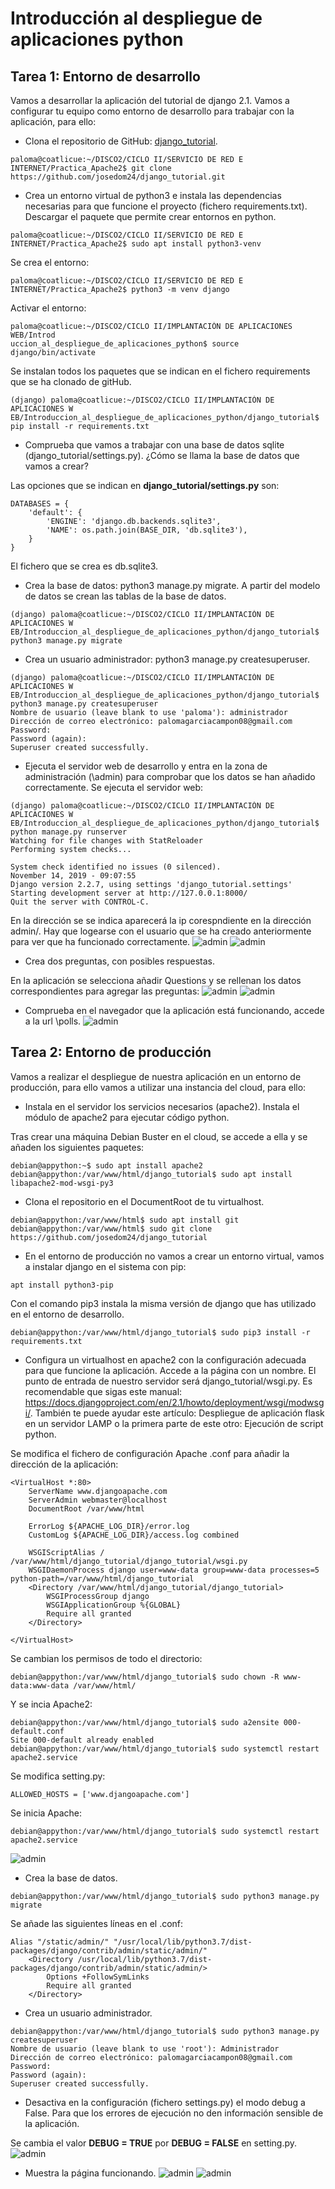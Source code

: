 # Introducción al despliegue de aplicaciones python
## Tarea 1: Entorno de desarrollo
Vamos a desarrollar la aplicación del tutorial de django 2.1. Vamos a configurar tu equipo como entorno de desarrollo para trabajar con la aplicación, para ello:

- Clona el repositorio de GitHub: [django_tutorial](https://github.com/josedom24/django_tutorial).
~~~
paloma@coatlicue:~/DISCO2/CICLO II/SERVICIO DE RED E INTERNET/Practica_Apache2$ git clone https://github.com/josedom24/django_tutorial.git
~~~


- Crea un entorno virtual de python3 e instala las dependencias necesarias para que funcione el proyecto (fichero requirements.txt).
Descargar el paquete que permite crear entornos en python.
~~~
paloma@coatlicue:~/DISCO2/CICLO II/SERVICIO DE RED E INTERNET/Practica_Apache2$ sudo apt install python3-venv
~~~

Se crea el entorno:
~~~
paloma@coatlicue:~/DISCO2/CICLO II/SERVICIO DE RED E INTERNET/Practica_Apache2$ python3 -m venv django
~~~

Activar el entorno:
~~~
paloma@coatlicue:~/DISCO2/CICLO II/IMPLANTACIÓN DE APLICACIONES WEB/Introd
uccion_al_despliegue_de_aplicaciones_python$ source django/bin/activate
~~~

Se instalan todos los paquetes que se indican en el fichero requirements que se ha clonado de gitHub. 
~~~
(django) paloma@coatlicue:~/DISCO2/CICLO II/IMPLANTACIÓN DE APLICACIONES W
EB/Introduccion_al_despliegue_de_aplicaciones_python/django_tutorial$ pip install -r requirements.txt
~~~


- Comprueba que vamos a trabajar con una base de datos sqlite (django_tutorial/settings.py). ¿Cómo se llama la base de datos que vamos a crear?

Las opciones que se indican en **django_tutorial/settings.py** son:
~~~ 
DATABASES = {
    'default': {
        'ENGINE': 'django.db.backends.sqlite3',
        'NAME': os.path.join(BASE_DIR, 'db.sqlite3'),
    }
}
~~~

El fichero que se crea es db.sqlite3.


- Crea la base de datos: python3 manage.py migrate. A partir del modelo de datos se crean las tablas de la base de datos.
~~~
(django) paloma@coatlicue:~/DISCO2/CICLO II/IMPLANTACIÓN DE APLICACIONES W
EB/Introduccion_al_despliegue_de_aplicaciones_python/django_tutorial$ python3 manage.py migrate
~~~


- Crea un usuario administrador: python3 manage.py createsuperuser.
~~~
(django) paloma@coatlicue:~/DISCO2/CICLO II/IMPLANTACIÓN DE APLICACIONES W
EB/Introduccion_al_despliegue_de_aplicaciones_python/django_tutorial$ python3 manage.py createsuperuser
Nombre de usuario (leave blank to use 'paloma'): administrador
Dirección de correo electrónico: palomagarciacampon08@gmail.com
Password: 
Password (again): 
Superuser created successfully.
~~~


- Ejecuta el servidor web de desarrollo y entra en la zona de administración (\admin) para comprobar que los datos se han añadido correctamente.
Se ejecuta el servidor web:
~~~
(django) paloma@coatlicue:~/DISCO2/CICLO II/IMPLANTACIÓN DE APLICACIONES W
EB/Introduccion_al_despliegue_de_aplicaciones_python/django_tutorial$ python manage.py runserver
Watching for file changes with StatReloader
Performing system checks...

System check identified no issues (0 silenced).
November 14, 2019 - 09:07:55
Django version 2.2.7, using settings 'django_tutorial.settings'
Starting development server at http://127.0.0.1:8000/
Quit the server with CONTROL-C.
~~~

En la dirección se se indica aparecerá la ip corespndiente en la dirección admin/. Hay que logearse con el usuario que se ha creado anteriormente para ver que ha funcionado correctamente.
![admin](aimg.png)
![admin](bimg.png)


- Crea dos preguntas, con posibles respuestas.

En la aplicación se selecciona añadir Questions y se rellenan los datos correspondientes para agregar las preguntas:
![admin](cimg.png)
![admin](dimg.png)


- Comprueba en el navegador que la aplicación está funcionando, accede a la url \polls.
![admin](eimg.png)



## Tarea 2: Entorno de producción

Vamos a realizar el despliegue de nuestra aplicación en un entorno de producción, para ello vamos a utilizar una instancia del cloud, para ello:

- Instala en el servidor los servicios necesarios (apache2). Instala el módulo de apache2 para ejecutar código python.

Tras crear una máquina Debian Buster en el cloud, se accede a ella y se añaden los siguientes paquetes:
~~~
debian@appython:~$ sudo apt install apache2
debian@appython:/var/www/html/django_tutorial$ sudo apt install libapache2-mod-wsgi-py3
~~~


- Clona el repositorio en el DocumentRoot de tu virtualhost.
~~~
debian@appython:/var/www/html$ sudo apt install git
debian@appython:/var/www/html$ sudo git clone https://github.com/josedom24/django_tutorial
~~~


- En el entorno de producción no vamos a crear un entorno virtual, vamos a instalar django en el sistema con pip:
~~~
apt install python3-pip
~~~

Con el comando pip3 instala la misma versión de django que has utilizado en el entorno de desarrollo.
~~~
debian@appython:/var/www/html/django_tutorial$ sudo pip3 install -r requirements.txt
~~~


- Configura un virtualhost en apache2 con la configuración adecuada para que funcione la aplicación. Accede a la página con un nombre. El punto de entrada de nuestro servidor será django_tutorial/wsgi.py. Es recomendable que sigas este manual: https://docs.djangoproject.com/en/2.1/howto/deployment/wsgi/modwsgi/. También te puede ayudar este artículo: Despliegue de aplicación flask en un servidor LAMP o la primera parte de este otro: Ejecución de script python.

Se modifica el fichero de configuración Apache .conf para añadir la dirección de la aplicación:
~~~
<VirtualHost *:80>
	ServerName www.djangoapache.com
	ServerAdmin webmaster@localhost
	DocumentRoot /var/www/html
	
	ErrorLog ${APACHE_LOG_DIR}/error.log
	CustomLog ${APACHE_LOG_DIR}/access.log combined

	WSGIScriptAlias / /var/www/html/django_tutorial/django_tutorial/wsgi.py
	WSGIDaemonProcess django user=www-data group=www-data processes=5 python-path=/var/www/html/django_tutorial
	<Directory /var/www/html/django_tutorial/django_tutorial>
		WSGIProcessGroup django
		WSGIApplicationGroup %{GLOBAL}
		Require all granted
	</Directory>

</VirtualHost>

~~~

Se cambian los permisos de todo el directorio:
~~~
debian@appython:/var/www/html/django_tutorial$ sudo chown -R www-data:www-data /var/www/html/
~~~

Y se incia Apache2:
~~~
debian@appython:/var/www/html/django_tutorial$ sudo a2ensite 000-default.conf 
Site 000-default already enabled
debian@appython:/var/www/html/django_tutorial$ sudo systemctl restart apache2.service 
~~~

Se modifica setting.py:
~~~
ALLOWED_HOSTS = ['www.djangoapache.com']
~~~

Se inicia Apache:
~~~
debian@appython:/var/www/html/django_tutorial$ sudo systemctl restart apache2.service 
~~~
![admin](fimg.png)


- Crea la base de datos.
~~~
debian@appython:/var/www/html/django_tutorial$ sudo python3 manage.py migrate
~~~

Se añade las siguientes líneas en el .conf:
~~~
Alias "/static/admin/" "/usr/local/lib/python3.7/dist-packages/django/contrib/admin/static/admin/"
	<Directory /usr/local/lib/python3.7/dist-packages/django/contrib/admin/static/admin/>
		Options +FollowSymLinks
		Require all granted
	</Directory>
~~~

- Crea un usuario administrador.
~~~
debian@appython:/var/www/html/django_tutorial$ sudo python3 manage.py createsuperuser
Nombre de usuario (leave blank to use 'root'): Administrador
Dirección de correo electrónico: palomagarciacampon08@gmail.com	
Password: 
Password (again): 
Superuser created successfully.
~~~


- Desactiva en la configuración (fichero settings.py) el modo debug a False. Para que los errores de ejecución no den información sensible de la aplicación.

Se cambia el valor **DEBUG = TRUE** por **DEBUG = FALSE** en setting.py.
![admin](iimg.png)

- Muestra la página funcionando.
![admin](gimg.png)
![admin](himg.png)

